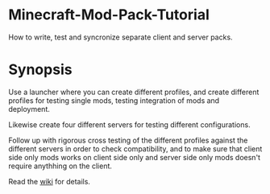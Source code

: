 # Minecraft-Mod-Pack-Tutorial
How to write, test and syncronize separate client and server packs. 

# Synopsis
Use a launcher where you can create different profiles, and create different profiles for testing single mods, testing integration of mods and deployment.

Likewise create four different servers for testing different configurations.

Follow up with rigorous cross testing of the different profiles against the different servers in order to check compatibility, and to make sure that client side only mods works on client side only and server side only mods doesn't require anythhing on the client.

Read the [wiki](https://github.com/pkej/Minecraft-Mod-Pack-Tutorial/wiki) for details.
